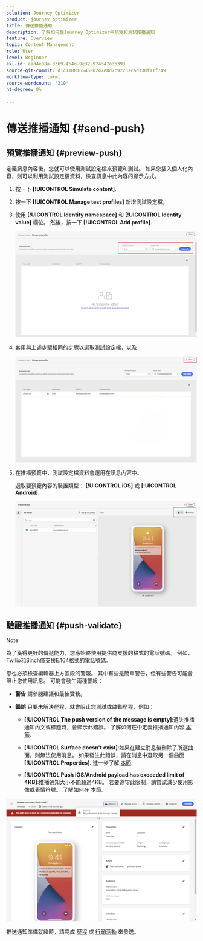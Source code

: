 ```yaml
---
solution: Journey Optimizer
product: journey optimizer
title: 傳送推播通知
description: 了解如何在Journey Optimizer中預覽和測試推播通知
feature: Overview
topic: Content Management
role: User
level: Beginner
exl-id: aad4e08a-3369-454d-9e32-974347a3b393
source-git-commit: d1c11881654580247e8d7c92237cad130f11f749
workflow-type: tm+mt
source-wordcount: '310'
ht-degree: 0%

---
```


# 傳送推播通知 {#send-push}

## 預覽推播通知 {#preview-push}

定義訊息內容後，您就可以使用測試設定檔來預覽和測試。 如果您插入個人化內容，則可以利用測試設定檔資料，檢查訊息中此內容的顯示方式。

1. 按一下 **[!UICONTROL Simulate content]**.

1. 按一下 **[!UICONTROL Manage test profiles]** 新增測試設定檔。

1. 使用 **[!UICONTROL Identity namespace]** 和 **[!UICONTROL Identity value]** 欄位。 然後，按一下 **[!UICONTROL Add profile]**.

   ![](assets/push_preview_1.png)

1. 套用與上述步驟相同的步驟以選取測試設定檔，以及

   ![](assets/push_preview_2.png)

1. 在推播預覽中，測試設定檔資料會運用在訊息內容中。

   選取要預覽內容的裝置類型： **[!UICONTROL iOS]** 或 **[!UICONTROL Android]**.

   ![](assets/push_preview_3.png)

## 驗證推播通知 {#push-validate}

>[!NOTE]
>
> 為了獲得更好的傳遞能力，您應始終使用提供商支援的格式的電話號碼。 例如， Twilio和Sinch僅支援E.164格式的電話號碼。

您也必須檢查編輯器上方區段的警報。  其中有些是簡單警告，但有些警告可能會阻止您使用訊息。 可能會發生兩種警報：

* **警告** 請參閱建議和最佳實務。

* **錯誤** 只要未解決歷程，就會阻止您測試或啟動歷程，例如：

   * **[!UICONTROL The push version of the message is empty]**:遺失推播通知內文或標題時，會顯示此錯誤。 了解如何在中定義推播通知內容 [本節](create-push.md).

   * **[!UICONTROL Surface doesn't exist]**:如果在建立消息後刪除了所選曲面，則無法使用消息。 如果發生此錯誤，請在消息中選取另一個曲面 **[!UICONTROL Properties]**. 進一步了解 [本節](../configuration/channel-surfaces.md).

   * **[!UICONTROL Push iOS/Android payload has exceeded limit of 4KB]**:推播通知大小不能超過4KB。 若要遵守此限制，請嘗試減少使用影像或表情符號。 了解如何在 [本節](../push/create-push.md).

![](assets/push_alert.png)

推送通知準備就緒時，請完成 [歷程](../building-journeys/journey-gs.md) 或 [行銷活動](../campaigns/create-campaign.md) 來發送。
